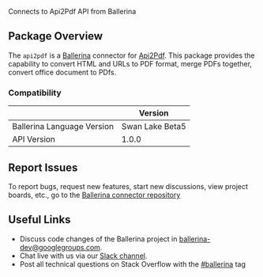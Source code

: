 Connects to Api2Pdf API from Ballerina

## Package Overview
The `api2pdf` is a [Ballerina](https://ballerina.io/) connector for [Api2Pdf](https://www.api2pdf.com/).
This package provides the capability to convert HTML and URLs to PDF format, merge PDFs together, convert office document to PDfs.

### Compatibility
|                               | Version               |
|-------------------------------|-----------------------|
| Ballerina Language Version    | Swan Lake Beta5       |
| API Version                   | 1.0.0                 |

## Report Issues
To report bugs, request new features, start new discussions, view project boards, etc., go to the [Ballerina connector repository](https://github.com/ballerina-platform/ballerinax-openapi-connectors)
## Useful Links
- Discuss code changes of the Ballerina project in [ballerina-dev@googlegroups.com](mailto:ballerina-dev@googlegroups.com).
- Chat live with us via our [Slack channel](https://ballerina.io/community/slack/).
- Post all technical questions on Stack Overflow with the [#ballerina](https://stackoverflow.com/questions/tagged/ballerina) tag
